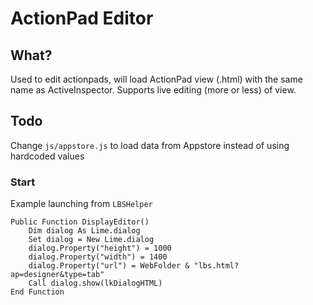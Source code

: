 # ActionPad Editor

## What?
Used to edit actionpads, will load ActionPad view (.html) with the same name as ActiveInspector. Supports live editing (more or less) of view.

## Todo
Change ``js/appstore.js`` to load data from Appstore instead of using hardcoded values

### Start

Example launching from ``LBSHelper``

```
Public Function DisplayEditor()
    Dim dialog As Lime.dialog
    Set dialog = New Lime.dialog
    dialog.Property("height") = 1000
    dialog.Property("width") = 1400
    dialog.Property("url") = WebFolder & "lbs.html?ap=designer&type=tab"
    Call dialog.show(lkDialogHTML)
End Function
```
